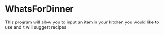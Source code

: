 # WhatsForDinner
This program will allow you to input an item in your kitchen you would like to use and it will suggest recipes
